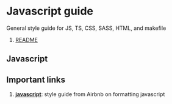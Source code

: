 # Javascript guide
General style guide for JS, TS, CSS, SASS, HTML, and makefile

1. [README](README.md)

## Javascript

## Important links
1. **[javascript](https://github.com/airbnb/javascript)**: style guide from Airbnb on formatting javascript
